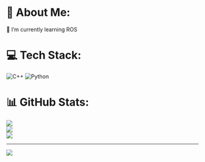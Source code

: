 # 💫 About Me:
🌱 I’m currently learning ROS <br>


# 💻 Tech Stack:
![C++](https://img.shields.io/badge/c++-%2300599C.svg?style=for-the-badge&logo=c%2B%2B&logoColor=white) ![Python](https://img.shields.io/badge/python-3670A0?style=for-the-badge&logo=python&logoColor=ffdd54)
# 📊 GitHub Stats:
![](https://github-readme-stats.vercel.app/api?username=TunnaBaitha&theme=dark&hide_border=false&include_all_commits=false&count_private=false)<br/>
![](https://github-readme-streak-stats.herokuapp.com/?user=TunnaBaitha&theme=dark&hide_border=false)<br/>
![](https://github-readme-stats.vercel.app/api/top-langs/?username=TunnaBaitha&theme=dark&hide_border=false&include_all_commits=false&count_private=false&layout=compact)

---
[![](https://visitcount.itsvg.in/api?id=TunnaBaitha&icon=0&color=0)](https://visitcount.itsvg.in)


<!-- Proudly created with GPRM ( https://gprm.itsvg.in ) -->
